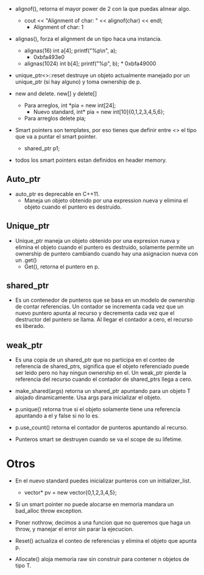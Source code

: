  * alignof(), retorna el mayor power de 2 con la que puedas alinear algo.
     * cout << "Alignment of char: " << alignof(char) << endl;
         * Alignment of char: 1
 * alignas(), forza el alignment de un tipo haca una instancia.
     * alignas(16) int a[4]; printf("%p\n", a);
         * 0xbfa493e0
     * alignas(1024) int b[4]; printf("%p", b);
            * 0xbfa49000
  * unique_ptr<>::reset destruye un objeto actualmente manejado por un unique_ptr (si hay alguno) y toma ownership de p.

* new and delete. new[] y delete[]
    * Para arreglos, int *pia = new int[24];
        * Nuevo standard, int* pia = new int[10]{0,1,2,3,4,5,6};
    * Para arreglos delete pia;
* Smart pointers son templates, por eso tienes que definir entre <> el tipo que va a puntar el smart pointer.
    * shared_ptr<string> p1;

* todos los smart pointers estan definidos en header memory.

## Auto_ptr
* auto_ptr es deprecable en C++11.
    * Maneja un objeto obtenido por una expression nueva y elimina el objeto cuando el puntero es destruido.

## Unique_ptr
* Unique_ptr maneja un objeto obtenido por una expresion nueva y elimina el objeto cuando el puntero es destruido, solamente permite un ownership de puntero cambiando cuando hay una asignacion nueva con un .get()
    * Get(), retorna el puntero en p.

## shared_ptr
* Es un contenedor de punteros que se basa en un modelo de ownership  de contar referencias. Un contador se incrementa cada vez que un nuevo puntero apunta al recurso y decrementa cada vez que el destructor del puntero se llama. Al llegar el contador a cero, el recurso es liberado.

## weak_ptr
* Es una copia de un shared_ptr que no participa en el conteo de referencia de shared_ptrs, significa que el objeto referenciado puede ser leido pero no hay ningun ownership en el. Un weak_ptr pierde la referencia del recurso cuando el contador de shared_ptrs llega a cero.

* make_shared<T>(args) retorna un shared_ptr apuntando para un objeto T alojado dinamicamente. Usa args para inicializar el objeto.
* p.unique() retorna true si el objeto solamente tiene una referencia apuntando a el y false si no lo es.
* p.use_count() retorna el contador de punteros apuntando al recurso.

* Punteros smart se destruyen cuando se va el scope de su lifetime.

# Otros
* En el nuevo standard puedes inicializar punteros con un initializer_list.
    * vector<int>* pv = new vector<int>{0,1,2,3,4,5};
* Si un smart pointer no puede alocarse en memoria mandara un bad_alloc throw exception.

* Poner nothrow, decimos a una funcion que no queremos que haga un throw, y manejar el error sin parar la ejecucion.

* Reset() actualiza el conteo de referencias y elimina el objeto que apunta p.

* Allocate() aloja memoria raw sin construir para contener n objetos de tipo T.


